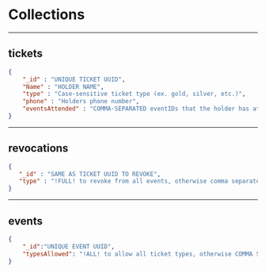 # Collections
***
## tickets
```json
{
    "_id" : "UNIQUE TICKET UUID",
    "Name" : "HOLDER NAME",
    "type" : "Case-sensitive ticket type (ex. gold, silver, etc.)",
    "phone" : "Holders phone number",
    "eventsAttended" : "COMMA-SEPARATED eventIDs that the holder has attended"
}
```
***
## revocations
```json
{
   "_id" : "SAME AS TICKET UUID TO REVOKE",
   "type" : "!FULL! to revoke from all events, otherwise comma separated event IDs to bar from" 
}
```
***
## events
```json
{
    "_id":"UNIQUE EVENT UUID",
    "typesAllowed": "!ALL! to allow all ticket types, otherwise COMMA SEPARATED ticket types (see ticket above^)"
}
```